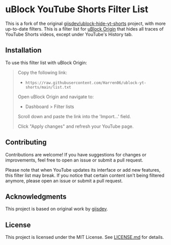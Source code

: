 # uBlock YouTube Shorts Filter List

This is a fork of the original [gijsdev/ublock-hide-yt-shorts](https://github.com/gijsdev/ublock-hide-yt-shorts) project, with more up-to-date filters. This is a filter list for [uBlock Origin](https://github.com/gorhill/uBlock) that hides all traces of YouTube Shorts videos, except under YouTube's History tab.

## Installation

To use this filter list with uBlock Origin:

> Copy the following link:
> - `https://raw.githubusercontent.com/Harren06/ublock-yt-shorts/main/list.txt`
>
> Open uBlock Origin and navigate to:
> - Dashboard > Filter lists
>
> Scroll down and paste the link into the 'Import...' field.
>
> Click "Apply changes" and refresh your YouTube page.

## Contributing

Contributions are welcome! If you have suggestions for changes or improvements, feel free to open an issue or submit a pull request.

Please note that when YouTube updates its interface or add new features, this filter list may break. If you notice that certain content isn't being filtered anymore, please open an issue or submit a pull request.

## Acknowledgments

This project is based on original work by [gijsdev](https://github.com/gijsdev/ublock-hide-yt-shorts).

## License

This project is licensed under the MIT License. See [LICENSE.md](https://github.com/Harren06/ublock-yt-shorts/blob/main/LICENSE) for details.
